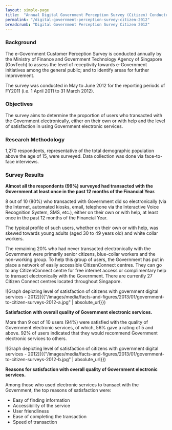 ```yaml
---
layout: simple-page
title:  "Annual Digital Government Perception Survey (Citizen) Conducted in 2012"
permalink: "/digital-government-perception-survey-citizen-2012"
breadcrumb: "Digital Government Perception Survey Citizen 2012"
---
```


### **Background**

The e-Government Customer Perception Survey is conducted annually by the Ministry of Finance and Government Technology Agency of Singapore (GovTech) to assess the level of receptivity towards e-Government initiatives among the general public; and to identify areas for further improvement.

The survey was conducted in May to June 2012 for the reporting periods of FY2011 (i.e. 1 April 2011 to 31 March 2012).

### **Objectives**

The survey aims to determine the proportion of users who transacted with the Government electronically, either on their own or with help and the level of satisfaction in using Government electronic services.

### **Research Methodology**

1,270 respondents, representative of the total demographic population above the age of 15, were surveyed. Data collection was done via face-to-face interviews.

### **Survey Results**

**Almost all the respondents (99%) surveyed had transacted with the Government at least once in the past 12 months of the Financial Year.**

8 out of 10 (80%) who transacted with Government did so electronically (via the Internet, automated kiosks, email, telephone via the Interactive Voice Recognition System, SMS, etc.), either on their own or with help, at least once in the past 12 months of the Financial Year.

The typical profile of such users, whether on their own or with help, was skewed towards young adults (aged 30 to 49 years old) and white collar workers.

The remaining 20% who had never transacted electronically with the Government were primarily senior citizens, blue-collar workers and the non-working group. To help this group of users, the Government has put in place a network of easily accessible CitizenConnect centres. They can go to any CitizenConnect centre for free internet access or complimentary help to transact electronically with the Government. There are currently 27 Citizen Connect centres located throughout Singapore.

![Graph depicting level of satisfaction of citizens with government digital services - 2012]({{"/images/media/facts-and-figures/2013/01/government-to-citizen-surveys-2012-a.jpg" | absolute_url}})

**Satisfaction with overall quality of Government electronic services.**

More than 9 out of 10 users (94%) were satisfied with the quality of Government electronic services, of which, 56% gave a rating of 5 and above. 92% of users indicated that they would recommend Government electronic services to others.

![Graph depicting level of satisfaction of citizens with government digital services - 2012]({{"/images/media/facts-and-figures/2013/01/government-to-citizen-surveys-2012-b.jpg" | absolute_url}})

**Reasons for satisfaction with overall quality of Government electronic services.**

Among those who used electronic services to transact with the Government, the top reasons of satisfaction were:

* Easy of finding information
* Accessibility of the service
* User friendliness
* Ease of completing the transaction
* Speed of transaction
